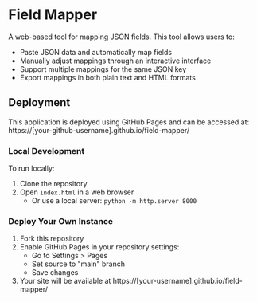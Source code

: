 # Field Mapper

A web-based tool for mapping JSON fields. This tool allows users to:
- Paste JSON data and automatically map fields
- Manually adjust mappings through an interactive interface
- Support multiple mappings for the same JSON key
- Export mappings in both plain text and HTML formats

## Deployment

This application is deployed using GitHub Pages and can be accessed at: https://[your-github-username].github.io/field-mapper/

### Local Development

To run locally:
1. Clone the repository
2. Open `index.html` in a web browser
   - Or use a local server: `python -m http.server 8000`

### Deploy Your Own Instance

1. Fork this repository
2. Enable GitHub Pages in your repository settings:
   - Go to Settings > Pages
   - Set source to "main" branch
   - Save changes
3. Your site will be available at https://[your-username].github.io/field-mapper/
